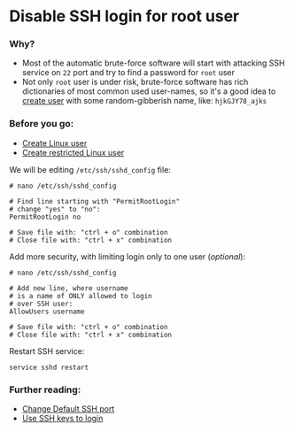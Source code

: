 Disable SSH login for root user
======

### Why?
 - Most of the automatic brute-force software will start with attacking SSH service on `22` port and try to find a password for `root` user
 - Not only `root` user is under risk, brute-force software has rich dictionaries of most common used user-names, so it's a good idea to [create user](https://github.com/VeliovGroup/ostrio/blob/master/tutorials/linux/users/create-user.md) with some random-gibberish name, like: `hjkGJY78_ajks`

### Before you go:
 - [Create Linux user](https://github.com/VeliovGroup/ostrio/blob/master/tutorials/linux/users/create-user.md)
 - [Create restricted Linux user](https://github.com/VeliovGroup/ostrio/blob/master/tutorials/linux/users/rbash.md)

We will be editing `/etc/ssh/sshd_config` file:
```shell
# nano /etc/ssh/sshd_config

# Find line starting with "PermitRootLogin"
# change "yes" to "no":
PermitRootLogin no

# Save file with: "ctrl + o" combination
# Close file with: "ctrl + x" combination
```

Add more security, with limiting login only to one user (*optional*):
```shell
# nano /etc/ssh/sshd_config

# Add new line, where username
# is a name of ONLY allowed to login
# over SSH user:
AllowUsers username

# Save file with: "ctrl + o" combination
# Close file with: "ctrl + x" combination
```

Restart SSH service:
```shell
service sshd restart
```

### Further reading:
 - [Change Default SSH port](https://github.com/VeliovGroup/ostrio/blob/master/tutorials/linux/security/change-ssh-port.md)
 - [Use SSH keys to login](https://github.com/VeliovGroup/ostrio/blob/master/tutorials/linux/security/use-ssh-keys.md)
